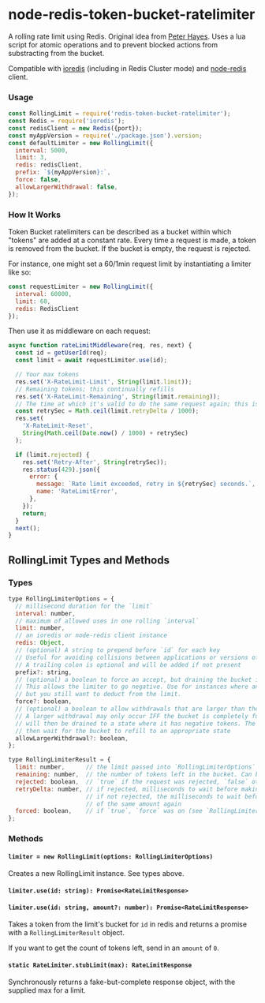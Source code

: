 # node-redis-token-bucket-ratelimiter #

A rolling rate limit using Redis. Original idea from [Peter Hayes](https://engineering.classdojo.com/blog/2015/02/06/rolling-rate-limiter/).
Uses a lua script for atomic operations and to prevent blocked actions from substracting
from the bucket.


Compatible with [ioredis](https://www.npmjs.com/package/ioredis) (including in Redis Cluster mode) and [node-redis](https://www.npmjs.com/package/ioredis) client.

### Usage

```js
const RollingLimit = require('redis-token-bucket-ratelimiter');
const Redis = require('ioredis');
const redisClient = new Redis({port});
const myAppVersion = require('./package.json').version;
const defaultLimiter = new RollingLimit({
  interval: 5000,
  limit: 3,
  redis: redisClient,
  prefix: `${myAppVersion}:`,
  force: false,
  allowLargerWithdrawal: false,
});
```

### How It Works

Token Bucket ratelimiters can be described as a bucket within which "tokens" are added at a constant rate. Every time a request is made, a token is removed from the bucket. If the bucket is empty, the request is rejected.

For instance, one might set a 60/1min request limit by instantiating a limiter like so:

```js
const requestLimiter = new RollingLimit({
  interval: 60000,
  limit: 60,
  redis: RedisClient
});
```

Then use it as middleware on each request:

```js
async function rateLimitMiddleware(req, res, next) {
  const id = getUserId(req);
  const limit = await requestLimiter.use(id);

  // Your max tokens
  res.set('X-RateLimit-Limit', String(limit.limit));
  // Remaining tokens; this continually refills
  res.set('X-RateLimit-Remaining', String(limit.remaining));
  // The time at which it's valid to do the same request again; this is almost always now()
  const retrySec = Math.ceil(limit.retryDelta / 1000);
  res.set(
    'X-RateLimit-Reset',
    String(Math.ceil(Date.now() / 1000) + retrySec)
  );

  if (limit.rejected) {
    res.set('Retry-After', String(retrySec));
    res.status(429).json({
      error: {
        message: `Rate limit exceeded, retry in ${retrySec} seconds.`,
        name: 'RateLimitError',
      },
    });
    return;
  }
  next();
}
```

## RollingLimit Types and Methods

### Types

```js
type RollingLimiterOptions = {
  // millisecond duration for the `limit`
  interval: number,
  // maximum of allowed uses in one rolling `interval`
  limit: number,
  // an ioredis or node-redis client instance
  redis: Object,
  // (optional) A string to prepend before `id` for each key
  // Useful for avoiding collisions between applications or versions of an application.
  // A trailing colon is optional and will be added if not present
  prefix?: string,
  // (optional) a boolean to force an accept, but draining the bucket if necessary
  // This allows the limiter to go negative. Use for instances where an action must be allowed,
  // but you still want to deduct from the limit.
  force?: boolean,
  // (optional) a boolean to allow withdrawals that are larger than the bucket size.
  // A larger withdrawal may only occur IFF the bucket is completely full. The bucket
  // will then be drained to a state where it has negative tokens. The next request must
  // then wait for the bucket to refill to an appropriate state
  allowLargerWithdrawal?: boolean,
};

type RollingLimiterResult = {
  limit: number,      // the limit passed into `RollingLimiterOptions` on this invocation
  remaining: number,  // the number of tokens left in the bucket. Can be negative with `force`
  rejected: boolean,  // `true` if the request was rejected, `false` otherwise
  retryDelta: number, // if rejected, milliseconds to wait before making the next request
                      // if not rejected, the milliseconds to wait before making a request
                      // of the same amount again
  forced: boolean,    // if `true`, `force` was on (see `RollingLimiterOptions`)
};
```

### Methods

#### `limiter = new RollingLimit(options: RollingLimiterOptions)`

Creates a new RollingLimit instance. See types above.

#### `limiter.use(id: string): Promise<RateLimitResponse>`
#### `limiter.use(id: string, amount?: number): Promise<RateLimitResponse>`

Takes a token from the limit's bucket for `id` in redis and returns a promise with
a `RollingLimiterResult` object.

If you want to get the count of tokens left, send in an `amount` of `0`.

#### `static RateLimiter.stubLimit(max): RateLimitResponse`

Synchronously returns a fake-but-complete response object, with the supplied max for a limit.
